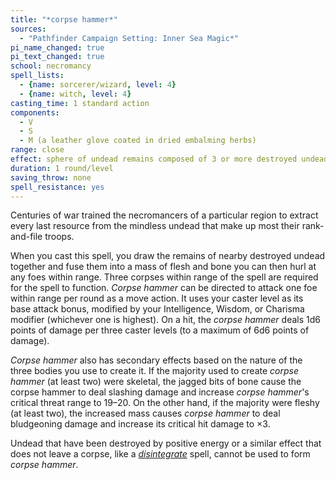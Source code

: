 ```yaml
---
title: "*corpse hammer*"
sources:
  - "Pathfinder Campaign Setting: Inner Sea Magic*"
pi_name_changed: true
pi_text_changed: true
school: necromancy
spell_lists:
  - {name: sorcerer/wizard, level: 4}
  - {name: witch, level: 4}
casting_time: 1 standard action
components:
  - V
  - S
  - M (a leather glove coated in dried embalming herbs)
range: close
effect: sphere of undead remains composed of 3 or more destroyed undead
duration: 1 round/level
saving_throw: none
spell_resistance: yes
---
```


Centuries of war trained the necromancers of a particular region to extract every last resource from the mindless undead that make up most their rank-and-file troops.

When you cast this spell, you draw the remains of nearby destroyed undead together and fuse them into a mass of flesh and bone you can then hurl at any foes within range. Three corpses within range of the spell are required for the spell to function. *Corpse hammer* can be directed to attack one foe within range per round as a move action. It uses your caster level as its base attack bonus, modified by your Intelligence, Wisdom, or Charisma modifier (whichever one is highest). On a hit, the *corpse hammer* deals 1d6 points of damage per three caster levels (to a maximum of 6d6 points of damage).

*Corpse hammer* also has secondary effects based on the nature of the three bodies you use to create it. If the majority used to create *corpse hammer* (at least two) were skeletal, the jagged bits of bone cause the corpse hammer to deal slashing damage and increase *corpse hammer*'s critical threat range to 19–20. On the other hand, if the majority were fleshy (at least two), the increased mass causes *corpse hammer* to deal bludgeoning damage and increase its critical hit damage to ×3.

Undead that have been destroyed by positive energy or a similar effect that does not leave a corpse, like a [*disintegrate*](/spells/disintegrate/) spell, cannot be used to form *corpse hammer*.
